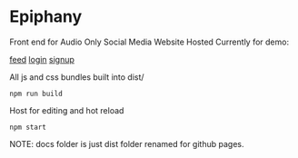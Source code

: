 # Epiphany
Front end for Audio Only Social Media Website
Hosted Currently for demo:

[feed](psyorange.com/Epiphany/feed.html) 
[login](https://github.com/PsychedelicOrange/Epiphany/login.js) 
[signup](https://github.com/PsychedelicOrange/Epiphany/signup.js) 

All js and css bundles built into dist/
```
npm run build
```
Host for editing and hot reload
```
npm start
```
NOTE: docs folder is just dist folder renamed for github pages.
